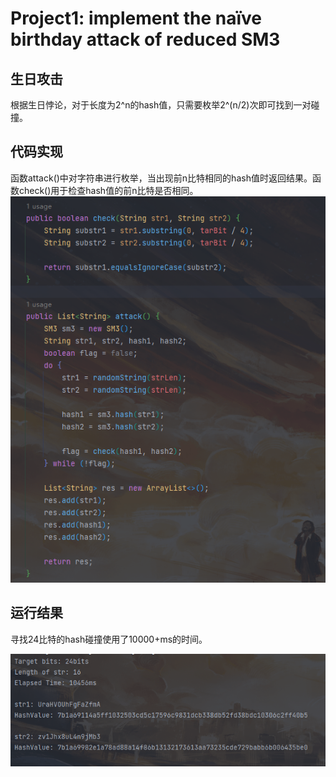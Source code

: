 # Project1: implement the naïve birthday attack of reduced SM3

## 生日攻击

根据生日悖论，对于长度为2^n的hash值，只需要枚举2^(n/2)次即可找到一对碰撞。

## 代码实现

函数attack()中对字符串进行枚举，当出现前n比特相同的hash值时返回结果。函数check()用于检查hash值的前n比特是否相同。
![Alt text](2.png)

## 运行结果

寻找24比特的hash碰撞使用了10000+ms的时间。

![Alt text](1.png)
